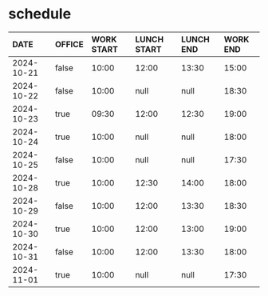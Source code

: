 # schedule

| DATE | OFFICE | WORK START | LUNCH START | LUNCH END | WORK END |
| :-- | :-- | :-- | :-- | :-- | :-- |
| 2024-10-21 | false | 10:00 | 12:00 | 13:30 | 15:00 |
| 2024-10-22 | false | 10:00 | null | null | 18:30 |
| 2024-10-23 | true | 09:30 | 12:00 | 12:30 | 19:00 |
| 2024-10-24 | true | 10:00 | null | null | 18:00 |
| 2024-10-25 | false | 10:00 | null | null | 17:30 |
| 2024-10-28 | true | 10:00 | 12:30 | 14:00 | 18:00 |
| 2024-10-29 | false | 10:00 | 12:00 | 13:30 | 18:30 |
| 2024-10-30 | true | 10:00 | 12:00 | 13:00 | 19:00 |
| 2024-10-31 | false | 10:00 | 12:00 | 13:30 | 18:00 |
| 2024-11-01 | true | 10:00 | null | null | 17:30 |
